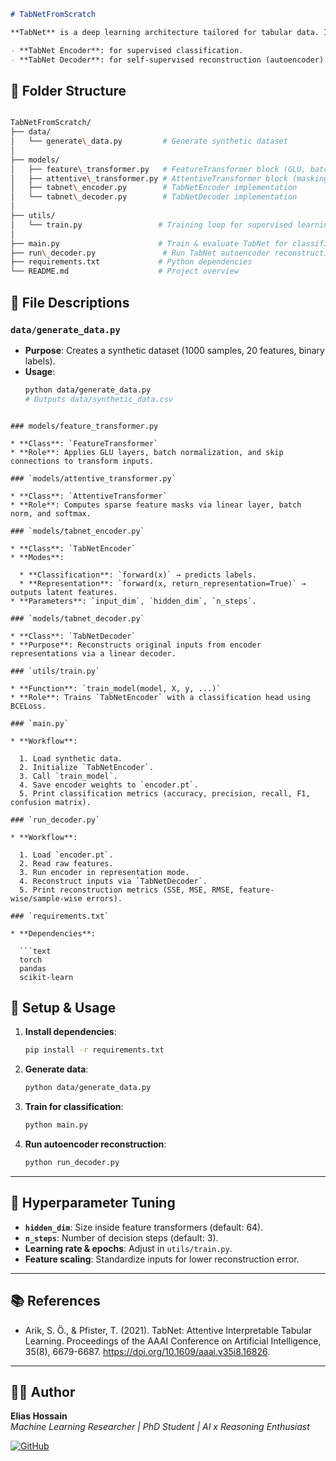 ```markdown
# TabNetFromScratch

**TabNet** is a deep learning architecture tailored for tabular data. It alternates between feature transformers and attentive transformers to achieve sparsity, interpretability, and high accuracy. This repository provides a **from-scratch PyTorch implementation**, including:

- **TabNet Encoder**: for supervised classification.
- **TabNet Decoder**: for self-supervised reconstruction (autoencoder).
```

## 📂 Folder Structure

```bash

TabNetFromScratch/
├── data/
│   └── generate\_data.py         # Generate synthetic dataset
│
├── models/
│   ├── feature\_transformer.py   # FeatureTransformer block (GLU, batch-norm, skip)
│   ├── attentive\_transformer.py # AttentiveTransformer block (masking & softmax)
│   ├── tabnet\_encoder.py        # TabNetEncoder implementation
│   └── tabnet\_decoder.py        # TabNetDecoder implementation
│
├── utils/
│   └── train.py                 # Training loop for supervised learning
│
├── main.py                      # Train & evaluate TabNet for classification
├── run\_decoder.py               # Run TabNet autoencoder reconstruction
├── requirements.txt             # Python dependencies
└── README.md                    # Project overview

```

## 📄 File Descriptions

### `data/generate_data.py`
- **Purpose**: Creates a synthetic dataset (1000 samples, 20 features, binary labels).
- **Usage**:
  ```bash
  python data/generate_data.py
  # Outputs data/synthetic_data.csv
```

### models/feature_transformer.py

* **Class**: `FeatureTransformer`
* **Role**: Applies GLU layers, batch normalization, and skip connections to transform inputs.

### `models/attentive_transformer.py`

* **Class**: `AttentiveTransformer`
* **Role**: Computes sparse feature masks via linear layer, batch norm, and softmax.

### `models/tabnet_encoder.py`

* **Class**: `TabNetEncoder`
* **Modes**:

  * **Classification**: `forward(x)` → predicts labels.
  * **Representation**: `forward(x, return_representation=True)` → outputs latent features.
* **Parameters**: `input_dim`, `hidden_dim`, `n_steps`.

### `models/tabnet_decoder.py`

* **Class**: `TabNetDecoder`
* **Purpose**: Reconstructs original inputs from encoder representations via a linear decoder.

### `utils/train.py`

* **Function**: `train_model(model, X, y, ...)`
* **Role**: Trains `TabNetEncoder` with a classification head using BCELoss.

### `main.py`

* **Workflow**:

  1. Load synthetic data.
  2. Initialize `TabNetEncoder`.
  3. Call `train_model`.
  4. Save encoder weights to `encoder.pt`.
  5. Print classification metrics (accuracy, precision, recall, F1, confusion matrix).

### `run_decoder.py`

* **Workflow**:

  1. Load `encoder.pt`.
  2. Read raw features.
  3. Run encoder in representation mode.
  4. Reconstruct inputs via `TabNetDecoder`.
  5. Print reconstruction metrics (SSE, MSE, RMSE, feature-wise/sample-wise errors).

### `requirements.txt`

* **Dependencies**:

  ```text
  torch
  pandas
  scikit-learn
  ```


## 🚀 Setup & Usage

1. **Install dependencies**:

   ```bash
   pip install -r requirements.txt
   ```

2. **Generate data**:

   ```bash
   python data/generate_data.py
   ```

3. **Train for classification**:

   ```bash
   python main.py
   ```

4. **Run autoencoder reconstruction**:

   ```bash
   python run_decoder.py
   ```

---

## 🔧 Hyperparameter Tuning

* **`hidden_dim`**: Size inside feature transformers (default: 64).
* **`n_steps`**: Number of decision steps (default: 3).
* **Learning rate & epochs**: Adjust in `utils/train.py`.
* **Feature scaling**: Standardize inputs for lower reconstruction error.

---

## 📚 References

* Arik, S. Ö., & Pfister, T. (2021). TabNet: Attentive Interpretable Tabular Learning. Proceedings of the AAAI Conference on Artificial Intelligence, 35(8), 6679-6687. https://doi.org/10.1609/aaai.v35i8.16826.

---

## 👨‍💼 Author

**Elias Hossain**  
_Machine Learning Researcher | PhD Student | AI x Reasoning Enthusiast_

[![GitHub](https://img.shields.io/badge/GitHub-EliasHossain001-blue?logo=github)](https://github.com/EliasHossain001)

